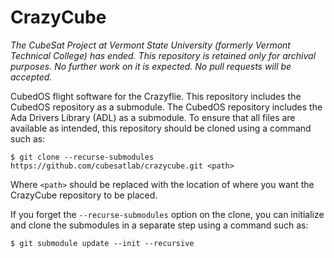 # CrazyCube

*The CubeSat Project at Vermont State University (formerly Vermont Technical College) has ended.
This repository is retained only for archival purposes. No further work on it is expected. No
pull requests will be accepted.*

CubedOS flight software for the Crazyflie. This repository includes the CubedOS repository as a
submodule. The CubedOS repository includes the Ada Drivers Library (ADL) as a submodule. To
ensure that all files are available as intended, this repository should be cloned using a
command such as:

    $ git clone --recurse-submodules https://github.com/cubesatlab/crazycube.git <path>
    
Where `<path>` should be replaced with the location of where you want the CrazyCube repository
to be placed.

If you forget the `--recurse-submodules` option on the clone, you can initialize and clone the
submodules in a separate step using a command such as:

    $ git submodule update --init --recursive

